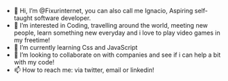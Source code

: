 - 👋 Hi, I’m @Fixurinternet, you can also call me Ignacio, Aspiring self-taught software developer.
- 👀 I’m interested in Coding, travelling around the world, meeting new people, learn something new everyday and i love to play video games in my freetime!
- 🌱 I’m currently learning Css and JavaScript
- 💞️ I’m looking to collaborate on with companies and see if i can help a bit with my code!
- 📫 How to reach me: via twitter, email or linkedin!

<!---
Fixurinternet/Fixurinternet is a ✨ special ✨ repository because its `README.md` (this file) appears on your GitHub profile.
You can click the Preview link to take a look at your changes.
--->
